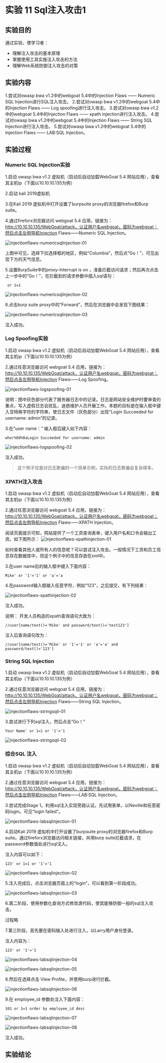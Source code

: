 # 实验 11 Sql注入攻击1

## 实验目的

通过实验，使学习者：
- 理解注入攻击的基本原理
- 掌握使用工具实施注入攻击的方法
- 理解Web系统防御注入攻击的对策

## 实验内容

1.尝试对owasp bwa v1.2中的webgoat 5.4中的Injection Flaws —— Numeric SQL Injection进行SQL注入攻击。
2.尝试对owasp bwa v1.2中的webgoat 5.4中的Injection Flaws —— Log spoofing进行注入攻击。
3.尝试对owasp bwa v1.2中的webgoat 5.4中的Injection Flaws —— xpath injection进行注入攻击。
4.尝试对owasp bwa v1.2中的webgoat 5.4中的Injection Flaws —— String SQL Injection进行注入攻击。
5.尝试对owasp bwa v1.2中的webgoat 5.4中的Injection Flaws —— LAB:SQL Injection。

## 实验过程

### Numeric SQL Injection实验

1.启动 owasp bwa v1.2 虚拟机（启动后自动加载WebGoat 5.4 网站应用），查看其主机ip（下面以10.10.10.135为例）

2.启动 kali 2019虚拟机

3.在Kali 2019 虚拟机中打开设置了burpsuite proxy的浏览器firefox和Burp suite。

4.通过fireforx浏览器访问 webgoat 5.4 应用，链接为：http://10.10.10.135/WebGoat/attack，认证用户名webgoat，密码为webgoat；然后点击左侧导航Injection Flaws——Numeric SQL Injection。

![injectionflaws-numericsqlinjection-01](images/webgoat/injectionflaws-numericsqlinjection-01.png)

上图中可见，选择下拉选择框的地区，例如“Columbia”，然后点“Go！”，可见出现下方的天气信息。

5.设置BurpSuite中的proxy-Interrupt is on ，准备拦截访问请求；然后再次点击上一步中的“Go！”，在拦截到的请求参数中插入sql语句：
```
 or 1=1  
```
![injectionflaws-numericsqlinjection-02](images/webgoat/injectionflaws-numericsqlinjection-02.png)

6.点击burp suite proxy中的“Forward”，然后在浏览器中会发现下图结果：

![injectionflaws-numericsqlinjection-03](images/webgoat/injectionflaws-numericsqlinjection-03.png)

注入成功。

### Log Spoofing实验

1.启动 owasp bwa v1.2 虚拟机（启动后自动加载WebGoat 5.4 网站应用），查看其主机ip（下面以10.10.10.135为例）

2.通过任意浏览器访问 webgoat 5.4 应用，链接为：http://10.10.10.135/WebGoat/attack，认证用户名webgoat，密码为webgoat；然后点击左侧导航Injection Flaws——Log Spoofing。

![injectionflaws-logspoofing-01](images/webgoat/injectionflaws-logspoofing-01.png)

说明：图中灰色部分代表了服务器日志中的记录。日志是网站安全维护时要审查的重点，写入虚假日志会扰乱、迷惑维护人员开展工作。本题的目标是在输入框中键入含特殊字符的字符串，使日志文件（灰色部分）出现“Login Succeeded for username: admin”的记录。

3.在“user name：” 输入框后键入如下内容：
```
whor%0d%0aLogin Succeeded for username: admin
```
![injectionflaws-logspoofing-02](images/webgoat/injectionflaws-logspoofing-02.png)

注入成功。
> 这个例子仅是对日志欺骗的一个简单示例，实际的日志欺骗会复杂得多。

### XPATH注入攻击

1.启动 owasp bwa v1.2 虚拟机（启动后自动加载WebGoat 5.4 网站应用），查看其主机ip（下面以10.10.10.135为例）

2.通过任意浏览器访问 webgoat 5.4 应用，链接为：http://10.10.10.135/WebGoat/attack，认证用户名webgoat，密码为webgoat；然后点击左侧导航Injection Flaws——XPATH Injection。

阅读页面提示可知，网站提供了一个工资查询表单，键入用户名和口令会输出工资。如下图所示：
![injectionflaws-xpathinjection-01](images/webgoat/injectionflaws-xpathinjection-01.png)

如何查看其他人或所有人的信息呢？可以尝试注入攻击。一般情况下工资和员工信息存在数据库中，但这个例子中的信息存放在xml中。

3.在user name后的输入框中键入下面内容：
```
Mike' or '1'='1' or 'a'='a
```
4.在password输入框输入任意字符，例如“123”，之后提交，有下列结果：

![injectionflaws-xpathinjection-02](images/webgoat/injectionflaws-xpathinjection-02.png)

注入成功。

说明：
开发人员构造的xpath查询语句大致为：
```
//user[name/text()='Mike' and password/text()='test123']
```
注入后查询语句改为：
```
//user[name/text()='Mike' or '1'='1' or 'a'='a' and password/text()='123']
```

### String SQL Injection

1.启动 owasp bwa v1.2 虚拟机（启动后自动加载WebGoat 5.4 网站应用），查看其主机ip（下面以10.10.10.135为例）

2.通过任意浏览器访问 webgoat 5.4 应用，链接为：http://10.10.10.135/WebGoat/attack，认证用户名webgoat，密码为webgoat；然后点击左侧导航Injection Flaws——String SQL Injection。

![injectionflaws-stringsqli-01](images/webgoat/injectionflaws-stringsqli-01.png)

3.尝试进行下列sql注入，然后点击“Go！”
```
Your Name' or 1=1 or '1'='1
```
![injectionflaws-stringsqli-02](images/webgoat/injectionflaws-stringsqli-02.png)


### 综合SQL 注入

1.启动 owasp bwa v1.2 虚拟机（启动后自动加载WebGoat 5.4 网站应用），查看其主机ip（下面以10.10.10.135为例）

2.通过任意浏览器访问 webgoat 5.4 应用，链接为：http://10.10.10.135/WebGoat/attack，认证用户名webgoat，密码为webgoat；然后点击左侧导航Injection Flaws——LAB:SQL Injection。

3.尝试完成Stage 1。利用sql注入实现旁路认证。先试用表单，以Neville和任意密码login。可见“login failed”。

![injectionflaws-labsqlinjection-01](images/webgoat/injectionflaws-labsqlinjection-01.png)

4.启动Kali 2019 虚拟机中打开设置了burpsuite proxy的浏览器firefox和Burp suite。通过fireforx浏览器访问相关链接，并用burp suite拦截请求，在password参数值处进行sql注入。

注入内容可以如下：
```
123' or 1=1 or '1'='1
```
![injectionflaws-labsqlinjection-02](images/webgoat/injectionflaws-labsqlinjection-02.png)

5.注入完成后，点击浏览器页面上的“login”，可以看到第一阶段成功。

![injectionflaws-labsqlinjection-03](images/webgoat/injectionflaws-labsqlinjection-03.png)

6.第二阶段，使用参数化查询方式修改源代码，使其能够防御一般的sql注入攻击。

过程略

7.第三阶段，首先要在密码输入处进行注入，以Larry用户身份登录。

注入内容为：
```
123' or '1'='1
```

![injectionflaws-labsqlinjection-04](images/webgoat/injectionflaws-labsqlinjection-04.png)

![injectionflaws-labsqlinjection-05](images/webgoat/injectionflaws-labsqlinjection-05.png)

8.然后在选择点击 View Profile，并使用burp进行拦截。

![injectionflaws-labsqlinjection-06](images/webgoat/injectionflaws-labsqlinjection-06.png)

9.在 employee_id 参数处注入下面内容：
```
101 or 1=1 order by employee_id desc
```

![injectionflaws-labsqlinjection-07](images/webgoat/injectionflaws-labsqlinjection-07.png)

![injectionflaws-labsqlinjection-08](images/webgoat/injectionflaws-labsqlinjection-08.png)

注入成功。



## 实验结论